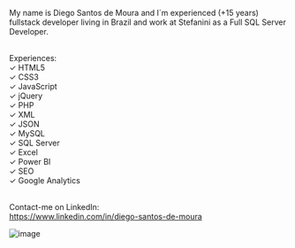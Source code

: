 My name is Diego Santos de Moura and I´m experienced (+15 years) fullstack developer living in Brazil and work at Stefanini as a Full SQL Server Developer.<br><br>

Experiences:<br>
✓ HTML5<br>
✓ CSS3<br>
✓ JavaScript<br>
✓ jQuery<br>
✓ PHP<br>
✓ XML<br>
✓ JSON<br>
✓ MySQL<br>
✓ SQL Server<br>
✓ Excel<br>
✓ Power BI<br>
✓ SEO<br>
✓ Google Analytics<br><br>

Contact-me on LinkedIn:<br>
https://www.linkedin.com/in/diego-santos-de-moura

![image](https://user-images.githubusercontent.com/52211429/132362937-4950f018-bb93-464e-bde4-fed9420aa047.png)


<!--
**diegoxlz/diegoxlz** is a ✨ _special_ ✨ repository because its `README.md` (this file) appears on your GitHub profile.

Here are some ideas to get you started:

- 🔭 I’m currently working on ...
- 🌱 I’m currently learning ...
- 👯 I’m looking to collaborate on ...
- 🤔 I’m looking for help with ...
- 💬 Ask me about ...
- 📫 How to reach me: ...
- 😄 Pronouns: ...
- ⚡ Fun fact: ...
-->
